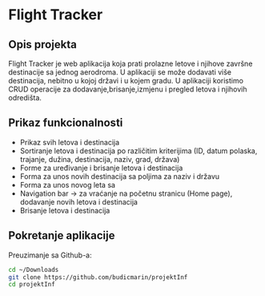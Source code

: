 # Flight Tracker 

## Opis projekta 
 
Flight Tracker je web aplikacija koja prati prolazne letove i njihove završne destinacije sa jednog aerodroma. U aplikaciji se može dodavati više destinacija, nebitno u kojoj državi i u kojem gradu. 
U aplikaciji koristimo CRUD operacije za dodavanje,brisanje,izmjenu i pregled letova i njihovih odredišta.

## Prikaz funkcionalnosti
  * Prikaz svih letova i destinacija
  * Sortiranje letova i destinacija po različitim kriterijima (ID, datum polaska, trajanje, dužina, destinacija, naziv, grad, država)
  * Forme za uređivanje i brisanje letova i destinacija
  * Forma za unos novih destinacija sa poljima za naziv i državu
  * Forma za unos novog leta sa 
  * Navigation bar -> za vraćanje na početnu stranicu (Home page), dodavanje novih letova i destinacija
  * Brisanje letova i destinacija

## Pokretanje aplikacije 
Preuzimanje sa Github-a:

```bash
cd ~/Downloads
git clone https://github.com/budicmarin/projektInf
cd projektInf
```
